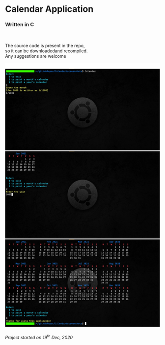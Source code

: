 # Calendar Application <br>
### Written in C <br>
<br>
<br>
The source code is present in the repo, <br>
so it can be downloadedand recompiled.<br>
Any suggestions are welcome<br>

![](https://github.com/prog-apprentice401/Calendar/blob/master/screenshots/shot1.png?raw=true)
![](https://github.com/prog-apprentice401/Calendar/blob/master/screenshots/shot2.png?raw=true)
![](https://github.com/prog-apprentice401/Calendar/blob/master/screenshots/shot3.png?raw=true)

###### Project started on 19<sup>th</sup> Dec, 2020
